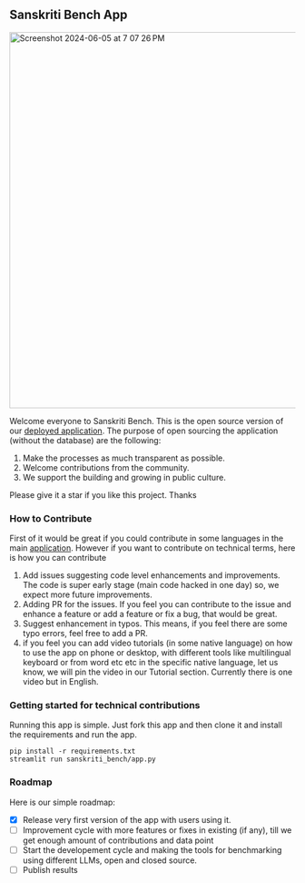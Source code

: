 ## Sanskriti Bench App 

<img width="661" alt="Screenshot 2024-06-05 at 7 07 26 PM" src="https://github.com/SanskritiAI/SanskritiApp/assets/58508471/ea017675-3acc-40a9-a91f-0fcb4298256b">

Welcome everyone to Sanskriti Bench. This is the open source version of our [deployed application](https://sanskritiai.streamlit.app). The purpose of open sourcing the application (without the database) are the following:

1. Make the processes as much transparent as possible.
2. Welcome contributions from the community.
3. We support the building and growing in public culture.

Please give it a star if you like this project. Thanks 

### How to Contribute

First of it would be great if you could contribute in some languages in the main [application](https://sanskritiai.streamlit.app). However if you want to contribute on technical terms, here is how you can contribute

1. Add issues suggesting code level enhancements and improvements. The code is super early stage (main code hacked in one day) so, we expect more future improvements.
2. Adding PR for the issues. If you feel you can contribute to the issue and enhance a feature or add a feature or fix a bug, that would be great.
3. Suggest enhancement in typos. This means, if you feel there are some typo errors, feel free to add a PR.
4. if you feel you can add video tutorials (in some native language) on how to use the app on phone or desktop, with different tools like multilingual keyboard or from word etc etc in the specific native language, let us know, we will pin the video in our Tutorial section. Currently there is one video but in English.

### Getting started for technical contributions

Running this app is simple. Just fork this app and then clone it and install the requirements and run the app. 

```
pip install -r requirements.txt
streamlit run sanskriti_bench/app.py
```

### Roadmap

Here is our simple roadmap:

- [X] Release very first version of the app with users using it.
- [ ] Improvement cycle with more features or fixes in existing (if any), till we get enough amount of contributions and data point
- [ ] Start the developement cycle and making the tools for benchmarking using different LLMs, open and closed source.
- [ ] Publish results
